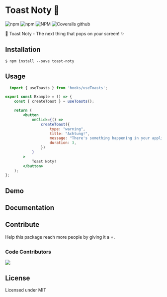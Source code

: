 # Toast Noty 🚀

![npm](https://img.shields.io/npm/dm/toast-noty.svg?label=%E2%8F%ACdownloads&style=for-the-badge)
![npm](https://img.shields.io/npm/v/toast-noty.svg?style=for-the-badge)
![NPM](https://img.shields.io/npm/l/toast-noty.svg?label=%F0%9F%93%9Clicense&style=for-the-badge)
![Coveralls github](https://img.shields.io/coveralls/github/istevkovski/toast-noty.svg?label=%E2%9B%B1coverage&style=for-the-badge)

🎉 Toast Noty - The next thing that pops on your screen! ✨

## Installation

```
$ npm install --save toast-noty
```

## Usage

```jsx
  import { useToasts } from 'hooks/useToasts';

export const Example = () => {
	const { createToast } = useToasts();

	return (
		<button
			onClick={() =>
				createToast({
					type: "warning",
					title: "Achtung!",
					message: "There's something happening in your application that needs your attention ⚠️",
					duration: 3,
				})
			}
		>
			Toast Noty!
		</button>
	);
};
```

## Demo

## Documentation

## Contribute

Help this package reach more people by giving it a ⭐.

### Code Contributors

<a href="https://github.com/istevkovski/toast-noty/graphs/contributors"><img src="https://opencollective.com/toast-noty/contributors.svg?width=890&button=false" /></a>

## License

Licensed under MIT